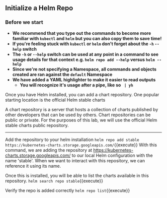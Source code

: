 ## Initialize a Helm Repo
### Before we start
- **We recommend that you type out the commands to become more familiar with `kubectl` and `helm` but you can also copy them to save time!**
- **If you're feeling stuck with `kubectl` or `helm` don't forget about the `-h` `--help` switch**
- **The `-h` or `--help` switch can be used at any point in a command to see usage details for that context e.g. `helm repo add --help` versus `helm --help`**
- **Since we're not specifying a Namespace, all commands and objects created are ran against the `default` Namespace**
- **We have added a YAML highlighter to make it easier to read outputs**
  - **You will recognize it's usage after a pipe, like so ` | yh`**

Once you have Helm installed, you can add a chart repository. One popular starting location is the official Helm stable charts

A chart repository is a server that hosts a collection of charts published by other developers that can be used by others. Chart repositories can be public or private. For the purposes of this lab, we will use the official Helm stable charts public repository.

---

Add the repository to your helm installation
`helm repo add stable https://kubernetes-charts.storage.googleapis.com/`{{execute}}
With this command, we are adding the repository at https://kubernetes-charts.storage.googleapis.com/ to our local Helm configuration with the name 'stable'. When we want to interact with this repository, we can reference it using its name.

Once this is installed, you will be able to list the charts available in this repository.
`helm search repo stable`{{execute}}

Verify the repo is added correctly
`helm repo list`{{execute}}
